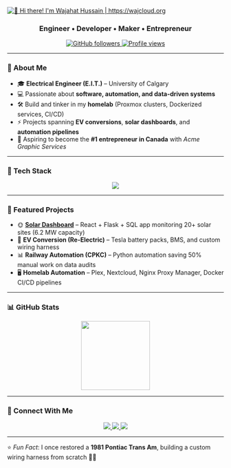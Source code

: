 <!-- Banner / Header -->
[<img src="https://raw.githubusercontent.com/Raymo111/Raymo111/master/intro.gif" 
  alt="👋 Hi there! I'm Wajahat Hussain | https://wajcloud.org" 
  title="👋 Hi there! I'm Wajahat Hussain | https://wajcloud.org"/>](https://wajcloud.org)
</img>
<h3 align="center">Engineer • Developer • Maker • Entrepreneur</h3>

<p align="center">
  <a href="https://github.com/wajahathussain81?tab=followers">
    <img src="https://img.shields.io/github/followers/wajahathussain81?label=Followers&style=social" alt="GitHub followers" />
  </a>
  <a href="https://github.com/wajahathussain81">
    <img src="https://komarev.com/ghpvc/?username=wajahathussain81&label=Profile%20Views&color=0e75b6&style=flat" alt="Profile views" />
  </a>
</p>

---

### 🚀 About Me  
- 🎓 **Electrical Engineer (E.I.T.)** – University of Calgary  
- 💻 Passionate about **software, automation, and data-driven systems**  
- 🛠️ Build and tinker in my **homelab** (Proxmox clusters, Dockerized services, CI/CD)  
- ⚡ Projects spanning **EV conversions**, **solar dashboards**, and **automation pipelines**  
- 🎯 Aspiring to become the **#1 entrepreneur in Canada** with *Acme Graphic Services*  

---

### 🧰 Tech Stack  
<p align="center">
  <img src="https://skillicons.dev/icons?i=python,java,cpp,js,react,flask,sqlite,docker,kubernetes,ansible,linux,git" />
</p>

---

### 📌 Featured Projects  
- 🌞 **[Solar Dashboard](#)** – React + Flask + SQL app monitoring 20+ solar sites (6.2 MW capacity)  
- 🚗 **EV Conversion (Re-Electric)** – Tesla battery packs, BMS, and custom wiring harness  
- 📊 **Railway Automation (CPKC)** – Python automation saving 50% manual work on data audits  
- 🖥️ **Homelab Automation** – Plex, Nextcloud, Nginx Proxy Manager, Docker CI/CD pipelines  

---

### 📊 GitHub Stats  
<p align="center">
  <img src="https://github-readme-stats.vercel.app/api?username=wajahathussain81&show_icons=true&theme=tokyonight&hide_border=true" height="160" />
</p>

---

### 🤝 Connect With Me  
<p align="center">
  <a href="https://www.linkedin.com/in/wajahat-hussain">
    <img src="https://img.shields.io/badge/-LinkedIn-0A66C2?style=for-the-badge&logo=linkedin&logoColor=white"/>
  </a>
  <a href="mailto:your.email@example.com">
    <img src="https://img.shields.io/badge/-Email-D14836?style=for-the-badge&logo=gmail&logoColor=white"/>
  </a>
  <a href="https://github.com/wajahathussain81">
    <img src="https://img.shields.io/badge/-GitHub-181717?style=for-the-badge&logo=github&logoColor=white"/>
  </a>
</p>

---

⭐ *Fun Fact*: I once restored a **1981 Pontiac Trans Am**, building a custom wiring harness from scratch 🔧🔥  
